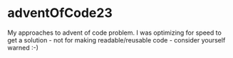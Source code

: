 # adventOfCode23

My approaches to advent of code problem. I was optimizing for speed to get a solution - not for making readable/reusable code - consider yourself warned :-)
